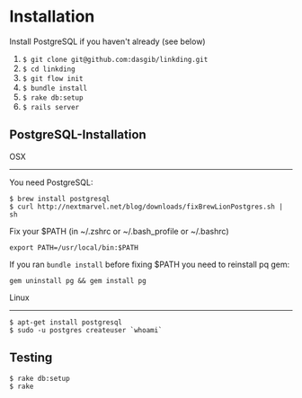 Installation
============

Install PostgreSQL if you haven't already (see below)

1. `$ git clone git@github.com:dasgib/linkding.git`
2. `$ cd linkding`
3. `$ git flow init`
4. `$ bundle install`
5. `$ rake db:setup`
6. `$ rails server`

PostgreSQL-Installation
-----------------------

OSX
___

You need PostgreSQL:

	$ brew install postgresql
	$ curl http://nextmarvel.net/blog/downloads/fixBrewLionPostgres.sh | sh

Fix your $PATH (in ~/.zshrc or ~/.bash_profile or ~/.bashrc)

	export PATH=/usr/local/bin:$PATH

If you ran `bundle install` before fixing $PATH you need to reinstall pq gem:

	gem uninstall pg && gem install pg

Linux
_____

	$ apt-get install postgresql
	$ sudo -u postgres createuser `whoami`

Testing
-------

	$ rake db:setup
	$ rake

